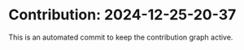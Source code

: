 # Contribution: 2024-12-25-20-37
This is an automated commit to keep the contribution graph active.
